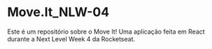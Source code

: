 # Move.It_NLW-04
Este é um repositório sobre o Move It! Uma aplicação feita em React durante a Next Level Week 4 da Rocketseat.
